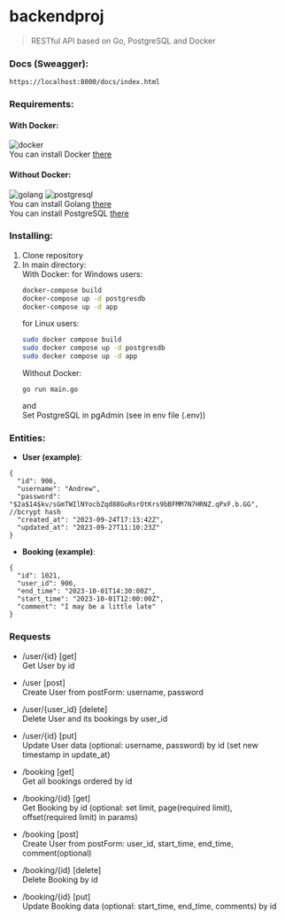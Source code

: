 # backendproj
> RESTful API based on Go, PostgreSQL and Docker

### Docs (Sweagger):
```
https://localhost:8000/docs/index.html
```

### Requirements:
#### With Docker:
 ![docker](https://badgen.net/static/docker/@latest/purple)<br/>
 You can install Docker <a href="https://docs.docker.com/engine/install/">there</a>

#### Without Docker:
 ![golang](https://badgen.net/static/go/1.13/green?icon=github) ![postgresql](https://badgen.net/static/postgresql/@latest/)<br/>
 You can install Golang <a href="https://go.dev/doc/install">there</a><br/>
 You can install PostgreSQL <a href="https://www.postgresql.org/download/">there</a>

### Installing:
1. Clone repository 
2. In main directory:<br/>
   With Docker:
    for Windows users:
      ```bash
      docker-compose build
      docker-compose up -d postgresdb
      docker-compose up -d app
      ```
    for Linux users:
      ```bash
      sudo docker compose build
      sudo docker compose up -d postgresdb
      sudo docker compose up -d app
      ```
   Without Docker:
    ```
    go run main.go
    ```
    and <br/>
    Set PostgreSQL in pgAdmin (see in env file (.env))

### Entities:
 - **User (example)**:
```
{
  "id": 906,
  "username": "Andrew",
  "password": "$2a$14$kv/sGmTWIlNYocbZqd88GuRsrOtKrs9bBFMM7N7HRNZ.qPxF.b.GG", //bcrypt hash
  "created_at": "2023-09-24T17:13:42Z",
  "updated_at": "2023-09-27T11:10:23Z"
}
```
 - **Booking (example)**:
```
{
  "id": 1021,
  "user_id": 906,
  "end_time": "2023-10-01T14:30:00Z",
  "start_time": "2023-10-01T12:00:00Z",
  "comment": "I may be a little late"
}
```

### Requests
- /user/{id} [get]
  <br/>Get User by id
- /user [post]
  <br/>Create User from postForm: username, password
- /user/{user_id} [delete]
  <br/>Delete User and its bookings by user_id
- /user/{id} [put]
  <br/>Update User data (optional: username, password) by id (set new timestamp in update_at)

- /booking [get]
  <br/>Get all bookings ordered by id
- /booking/{id} [get]
  <br/>Get Booking by id (optional: set limit, page(required limit), offset(required limit) in params)
- /booking [post]
  <br/>Create User from postForm: user_id, start_time, end_time, comment(optional)
- /booking/{id} [delete]
  <br/>Delete Booking by id
- /booking/{id} [put]
  <br/>Update Booking data (optional: start_time, end_time, comments) by id
